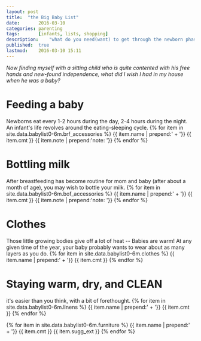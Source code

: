 ```yaml
---
layout: post
title: 	"the Big Baby List"
date:		2016-03-10
categories:	parenting
tags:		[infants, lists, shopping]
description: 	"what do you need(want) to get through the newborn phase?"
published:	true
lastmod:	2016-03-10 15:11
---
```

_Now finding myself with a sitting child who is quite contented with his free hands and new-found independence, what did I wish I had in my house when he was a baby?_

# Feeding a baby #
Newborns eat every 1-2 hours during the day, 2-4 hours during the night.  An infant's life revolves around the eating-sleeping cycle.
{% for item in site.data.babylist0-6m.brf_accessories %}
	{{ item.name | prepend:' + '}}
	{{ item.cmt }}
	{{ item.note | prepend:'note: '}}
{% endfor %}

# Bottling milk #
After breastfeeding has become routine for mom and baby (after about a month of age), you may wish to bottle your milk.
{% for item in site.data.babylist0-6m.bof_accessories %}
	{{ item.name | prepend:' + '}}
	{{ item.cmt }}
	{{ item.note | prepend:'note: '}}
{% endfor %}

# Clothes #
Those little growing bodies give off a lot of heat -- Babies are warm!  At any given time of the year, your baby probably wants to wear about as many layers as you do.
{% for item in site.data.babylist0-6m.clothes %}
	{{ item.name | prepend:' + '}}
	{{ item.cmt }}
{% endfor %}

# Staying warm, dry, and CLEAN #
it's easier than you think, with a bit of forethought.
{% for item in site.data.babylist0-6m.linens %}
	{{ item.name | prepend:' + '}}
	{{ item.cmt }}
{% endfor %}

{% for item in site.data.babylist0-6m.furniture %}
{{ item.name | prepend:' + '}}
{{ item.cmt }}
{{ item.sugg_ext }}
{% endfor %}
